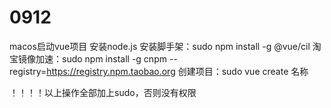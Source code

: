 # 0912

macos启动vue项目
安装node.js
安装脚手架：sudo npm install -g @vue/cil
淘宝镜像加速：sudo npm install -g cnpm --registry=https://registry.npm.taobao.org
创建项目：sudo vue create 名称

！！！！以上操作全部加上sudo，否则没有权限
